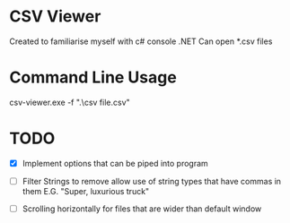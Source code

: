 # CSV Viewer

Created to familiarise myself with c# console .NET 
Can open *.csv files  

# Command Line Usage
csv-viewer.exe -f \".\\csv file.csv\"

# TODO

 - [x] Implement options that can be piped into program
 - [ ] Filter Strings to remove allow use of string types that have commas in them E.G. "Super, luxurious truck"
 - [ ] Scrolling horizontally for files that are wider than default window

